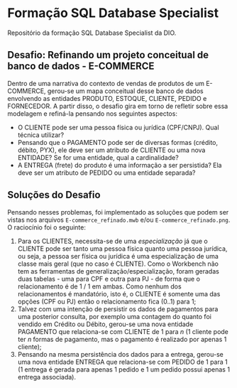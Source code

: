 # Formação SQL Database Specialist
Repositório da formação SQL Database Specialist da DIO.

## Desafio: Refinando um projeto conceitual de banco de dados - E-COMMERCE
Dentro de uma narrativa do contexto de vendas de produtos de um E-COMMERCE, gerou-se um mapa conceitual desse banco de dados envolvendo as entidades PRODUTO, ESTOQUE, CLIENTE, PEDIDO e FORNECEDOR. A partir disso, o desafio gira em torno de refletir sobre essa modelagem e refiná-la pensando nos seguintes aspectos:

- O CLIENTE pode ser uma pessoa física ou jurídica (CPF/CNPJ). Qual técnica utilizar?
- Pensando que o PAGAMENTO pode ser de diversas formas (crédito, débito, PYX), ele deve ser um atributo de CLIENTE ou uma nova ENTIDADE? Se for uma entidade, qual a cardinalidade?
- A ENTREGA (frete) do produto é uma informação a ser persistida? Ela deve ser um atributo de PEDIDO ou uma entidade separada?

## Soluções do Desafio
Pensando nesses problemas, foi implementado as soluções que podem ser vistas nos arquivos `E-commerce_refinado.mwb` e/ou `E-commerce_refinado.png`. O raciocínio foi o seguinte:
1. Para os CLIENTES, necessita-se de uma _especialização_ já que o CLIENTE pode ser tanto uma pessoa física quanto uma pessoa jurídica, ou seja, a pessoa ser física ou jurídica é uma especialização de uma classe mais geral (que no caso é CLIENTE). Como o Workbench não tem as ferramentas de generalização/especialização, foram geradas duas tabelas - uma para CPF e outra para PJ - de forma que o relacionamento é de 1 / 1 em ambas. Como nenhum dos relacionamentos é mandatório, isto é, o CLIENTE é somente uma das opções (CPF ou PJ) então o relacionamento fica (0..1) para 1;
2. Talvez com uma intenção de persistir os dados de pagamentos para uma posterior consulta, por exemplo uma contagem do quanto foi vendido em Crédito ou Débito, gerou-se uma nova entidade PAGAMENTO que relaciona-se com CLIENTE de 1 para _n_ (1 cliente pode ter _n_ formas de pagamento, mas o pagamento é realizado por apenas 1 cliente);
3. Pensando na mesma persistência dos dados para a entrega, gerou-se uma nova entidade ENTREGA que relaciona-se com PEDIDO de 1 para 1 (1 entrega é gerada para apenas 1 pedido e 1 um pedido possui apenas 1 entrega associada).




